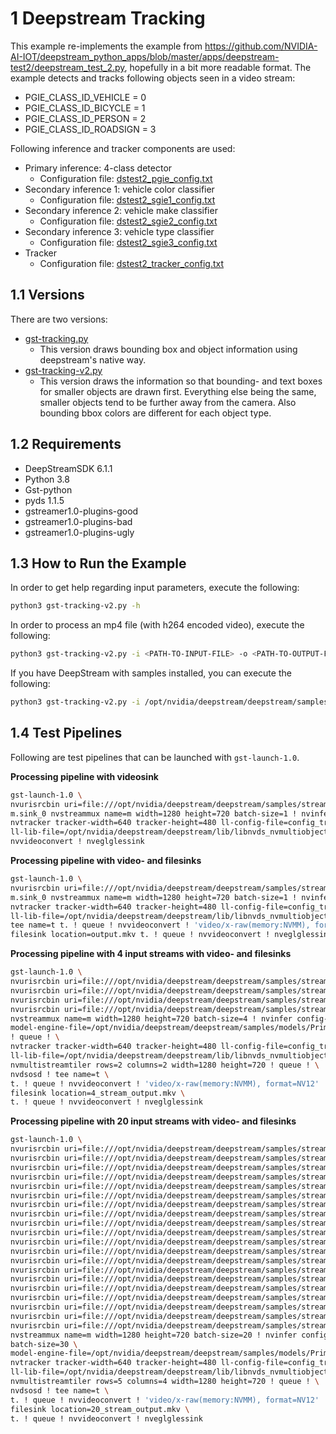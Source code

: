 # 1 Deepstream Tracking

This example re-implements the example from https://github.com/NVIDIA-AI-IOT/deepstream_python_apps/blob/master/apps/deepstream-test2/deepstream_test_2.py, hopefully
in a bit more readable format. The example detects and tracks following objects seen in a video stream:

* PGIE_CLASS_ID_VEHICLE = 0
* PGIE_CLASS_ID_BICYCLE = 1
* PGIE_CLASS_ID_PERSON = 2
* PGIE_CLASS_ID_ROADSIGN = 3

Following inference and tracker components are used:

* Primary inference: 4-class detector
  * Configuration file: [dstest2_pgie_config.txt](dstest2_pgie_config.txt)
* Secondary inference 1: vehicle color classifier
  * Configuration file: [dstest2_sgie1_config.txt](dstest2_sgie1_config.txt)
* Secondary inference 2: vehicle make classifier
  * Configuration file: [dstest2_sgie2_config.txt](dstest2_sgie2_config.txt)
* Secondary inference 3: vehicle type classifier
  * Configuration file: [dstest2_sgie3_config.txt](dstest2_sgie3_config.txt)
* Tracker
  * Configuration file: [dstest2_tracker_config.txt](dstest2_tracker_config.txt)

## 1.1 Versions

There are two versions:
* [gst-tracking.py](gst-tracking.py)
  * This version draws bounding box and object information using deepstream's native way.
* [gst-tracking-v2.py](gst-tracking-v2.py)
  * This version draws the information so that bounding- and text boxes for smaller objects are drawn first.
  Everything else being the same, smaller objects tend to be further away from the camera. Also bounding bbox colors are different for each object type.

## 1.2 Requirements

* DeepStreamSDK 6.1.1
* Python 3.8
* Gst-python
* pyds 1.1.5
* gstreamer1.0-plugins-good
* gstreamer1.0-plugins-bad
* gstreamer1.0-plugins-ugly

## 1.3 How to Run the Example

In order to get help regarding input parameters, execute the following:

```bash
python3 gst-tracking-v2.py -h
```

In order to process an mp4 file (with h264 encoded video), execute the following:

```bash
python3 gst-tracking-v2.py -i <PATH-TO-INPUT-FILE> -o <PATH-TO-OUTPUT-FILE>
```

If you have DeepStream with samples installed, you can execute the following:

```bash
python3 gst-tracking-v2.py -i /opt/nvidia/deepstream/deepstream/samples/streams/sample_1080p_h264.mp4
```

## 1.4 Test Pipelines

Following are test pipelines that can be launched with `gst-launch-1.0`.

**Processing pipeline with videosink**

```bash
gst-launch-1.0 \
nvurisrcbin uri=file:///opt/nvidia/deepstream/deepstream/samples/streams/sample_1080p_h264.mp4 ! \
m.sink_0 nvstreammux name=m width=1280 height=720 batch-size=1 ! nvinfer config-file-path=dstest2_pgie_config.txt ! \
nvtracker tracker-width=640 tracker-height=480 ll-config-file=config_tracker_NvDCF_perf.yml \
ll-lib-file=/opt/nvidia/deepstream/deepstream/lib/libnvds_nvmultiobjecttracker.so ! nvdsosd display-clock=1 ! \
nvvideoconvert ! nveglglessink
```

**Processing pipeline with video- and filesinks**

```bash
gst-launch-1.0 \
nvurisrcbin uri=file:///opt/nvidia/deepstream/deepstream/samples/streams/sample_1080p_h264.mp4 ! \
m.sink_0 nvstreammux name=m width=1280 height=720 batch-size=1 ! nvinfer config-file-path=dstest2_pgie_config.txt ! \
nvtracker tracker-width=640 tracker-height=480 ll-config-file=config_tracker_NvDCF_perf.yml \
ll-lib-file=/opt/nvidia/deepstream/deepstream/lib/libnvds_nvmultiobjecttracker.so ! nvdsosd display-clock=1 ! \
tee name=t t. ! queue ! nvvideoconvert ! 'video/x-raw(memory:NVMM), format=NV12' ! nvv4l2h264enc ! h264parse ! matroskamux ! \
filesink location=output.mkv t. ! queue ! nvvideoconvert ! nveglglessink
```

**Processing pipeline with 4 input streams with video- and filesinks**

```bash
gst-launch-1.0 \
nvurisrcbin uri=file:///opt/nvidia/deepstream/deepstream/samples/streams/sample_1080p_h264.mp4 ! queue ! m.sink_0 \
nvurisrcbin uri=file:///opt/nvidia/deepstream/deepstream/samples/streams/sample_1080p_h265.mp4 ! queue ! m.sink_1 \
nvurisrcbin uri=file:///opt/nvidia/deepstream/deepstream/samples/streams/sample_1080p_h264.mp4 ! queue ! m.sink_2 \
nvurisrcbin uri=file:///opt/nvidia/deepstream/deepstream/samples/streams/sample_1080p_h265.mp4 ! queue ! m.sink_3 \
nvstreammux name=m width=1280 height=720 batch-size=4 ! nvinfer config-file-path=dstest2_pgie_config.txt batch-size=4 \
model-engine-file=/opt/nvidia/deepstream/deepstream/samples/models/Primary_Detector/resnet10.caffemodel_b4_gpu0_int8.engine \
! queue ! \
nvtracker tracker-width=640 tracker-height=480 ll-config-file=config_tracker_NvDCF_perf_uniqueid.yml \
ll-lib-file=/opt/nvidia/deepstream/deepstream/lib/libnvds_nvmultiobjecttracker.so ! queue ! \
nvmultistreamtiler rows=2 columns=2 width=1280 height=720 ! queue ! \
nvdsosd ! tee name=t \
t. ! queue ! nvvideoconvert ! 'video/x-raw(memory:NVMM), format=NV12' ! nvv4l2h264enc profile=High bitrate=10000000 ! h264parse ! matroskamux ! \
filesink location=4_stream_output.mkv \
t. ! queue ! nvvideoconvert ! nveglglessink
```

**Processing pipeline with 20 input streams with video- and filesinks**

```bash
gst-launch-1.0 \
nvurisrcbin uri=file:///opt/nvidia/deepstream/deepstream/samples/streams/sample_1080p_h264.mp4 ! queue ! m.sink_0 \
nvurisrcbin uri=file:///opt/nvidia/deepstream/deepstream/samples/streams/sample_1080p_h265.mp4 ! queue ! m.sink_1 \
nvurisrcbin uri=file:///opt/nvidia/deepstream/deepstream/samples/streams/sample_1080p_h264.mp4 ! queue ! m.sink_2 \
nvurisrcbin uri=file:///opt/nvidia/deepstream/deepstream/samples/streams/sample_1080p_h265.mp4 ! queue ! m.sink_3 \
nvurisrcbin uri=file:///opt/nvidia/deepstream/deepstream/samples/streams/sample_1080p_h264.mp4 ! queue ! m.sink_4 \
nvurisrcbin uri=file:///opt/nvidia/deepstream/deepstream/samples/streams/sample_1080p_h265.mp4 ! queue ! m.sink_5 \
nvurisrcbin uri=file:///opt/nvidia/deepstream/deepstream/samples/streams/sample_1080p_h264.mp4 ! queue ! m.sink_6 \
nvurisrcbin uri=file:///opt/nvidia/deepstream/deepstream/samples/streams/sample_1080p_h265.mp4 ! queue ! m.sink_7 \
nvurisrcbin uri=file:///opt/nvidia/deepstream/deepstream/samples/streams/sample_1080p_h264.mp4 ! queue ! m.sink_8 \
nvurisrcbin uri=file:///opt/nvidia/deepstream/deepstream/samples/streams/sample_1080p_h265.mp4 ! queue ! m.sink_9 \
nvurisrcbin uri=file:///opt/nvidia/deepstream/deepstream/samples/streams/sample_1080p_h264.mp4 ! queue ! m.sink_10 \
nvurisrcbin uri=file:///opt/nvidia/deepstream/deepstream/samples/streams/sample_1080p_h265.mp4 ! queue ! m.sink_11 \
nvurisrcbin uri=file:///opt/nvidia/deepstream/deepstream/samples/streams/sample_1080p_h264.mp4 ! queue ! m.sink_12 \
nvurisrcbin uri=file:///opt/nvidia/deepstream/deepstream/samples/streams/sample_1080p_h265.mp4 ! queue ! m.sink_13 \
nvurisrcbin uri=file:///opt/nvidia/deepstream/deepstream/samples/streams/sample_1080p_h264.mp4 ! queue ! m.sink_14 \
nvurisrcbin uri=file:///opt/nvidia/deepstream/deepstream/samples/streams/sample_1080p_h265.mp4 ! queue ! m.sink_15 \
nvurisrcbin uri=file:///opt/nvidia/deepstream/deepstream/samples/streams/sample_1080p_h264.mp4 ! queue ! m.sink_16 \
nvurisrcbin uri=file:///opt/nvidia/deepstream/deepstream/samples/streams/sample_1080p_h265.mp4 ! queue ! m.sink_17 \
nvurisrcbin uri=file:///opt/nvidia/deepstream/deepstream/samples/streams/sample_1080p_h264.mp4 ! queue ! m.sink_18 \
nvurisrcbin uri=file:///opt/nvidia/deepstream/deepstream/samples/streams/sample_1080p_h265.mp4 ! queue ! m.sink_19 \
nvstreammux name=m width=1280 height=720 batch-size=20 ! nvinfer config-file-path=dstest2_pgie_config.txt \
batch-size=30 \
model-engine-file=/opt/nvidia/deepstream/deepstream/samples/models/Primary_Detector/resnet10.caffemodel_b30_gpu0_int8.engine ! queue ! \
nvtracker tracker-width=640 tracker-height=480 ll-config-file=config_tracker_NvDCF_perf_uniqueid.yml \
ll-lib-file=/opt/nvidia/deepstream/deepstream/lib/libnvds_nvmultiobjecttracker.so ! queue ! \
nvmultistreamtiler rows=5 columns=4 width=1280 height=720 ! queue ! \
nvdsosd ! tee name=t \
t. ! queue ! nvvideoconvert ! 'video/x-raw(memory:NVMM), format=NV12' ! nvv4l2h264enc profile=High bitrate=10000000 ! h264parse ! matroskamux ! \
filesink location=20_stream_output.mkv \
t. ! queue ! nvvideoconvert ! nveglglessink
```

